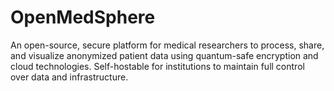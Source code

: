 # OpenMedSphere
An open-source, secure platform for medical researchers to process, share, and visualize anonymized patient data using quantum-safe encryption and cloud technologies. Self-hostable for institutions to maintain full control over data and infrastructure.

